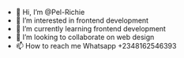 - 👋 Hi, I’m @Pel-Richie
- 👀 I’m interested in frontend development
- 🌱 I’m currently learning frontend development
- 💞️ I’m looking to collaborate on web design
- 📫 How to reach me Whatsapp +2348162546393

<!---
Pel-Richie/Pel-Richie is a ✨ special ✨ repository because its `README.md` (this file) appears on your GitHub profile.
You can click the Preview link to take a look at your changes.
--->
